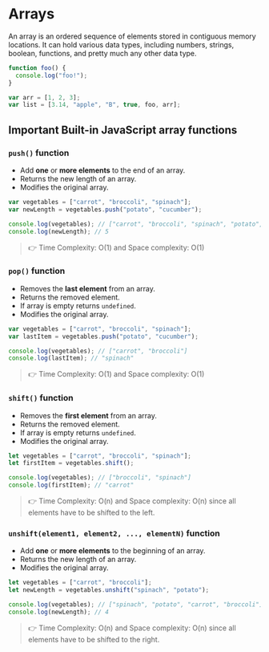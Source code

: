 # Arrays

An array is an ordered sequence of elements stored in contiguous memory locations. It can hold various data types, including numbers, strings, boolean, functions, and pretty much any other data type.

```js
function foo() {
  console.log("foo!");
}

var arr = [1, 2, 3];
var list = [3.14, "apple", "B", true, foo, arr];
```

## Important Built-in JavaScript array functions

### `push()` function

- Add **one** or **more elements** to the end of an array.
- Returns the new length of an array.
- Modifies the original array.

```js
var vegetables = ["carrot", "broccoli", "spinach"];
var newLength = vegetables.push("potato", "cucumber");

console.log(vegetables); // ["carrot", "broccoli", "spinach", "potato", "cucumber"]
console.log(newLength); // 5
```

> 👉 Time Complexity: O(1) and Space complexity: O(1)

### `pop()` function

- Removes the **last element** from an array.
- Returns the removed element.
- If array is empty returns `undefined`.
- Modifies the original array.

```js
var vegetables = ["carrot", "broccoli", "spinach"];
var lastItem = vegetables.push("potato", "cucumber");

console.log(vegetables); // ["carrot", "broccoli"]
console.log(lastItem); // "spinach"
```

> 👉 Time Complexity: O(1) and Space complexity: O(1)

### `shift()` function

- Removes the **first element** from an array.
- Returns the removed element.
- If array is empty returns `undefined`.
- Modifies the original array.

```js
let vegetables = ["carrot", "broccoli", "spinach"];
let firstItem = vegetables.shift();

console.log(vegetables); // ["broccoli", "spinach"]
console.log(firstItem); // "carrot"
```

> 👉 Time Complexity: O(n) and Space complexity: O(n) since all elements have to be shifted to the left.

### `unshift(element1, element2, ..., elementN)` function

- Add **one** or **more elements** to the beginning of an array.
- Returns the new length of an array.
- Modifies the original array.

```js
let vegetables = ["carrot", "broccoli"];
let newLength = vegetables.unshift("spinach", "potato");

console.log(vegetables); // ["spinach", "potato", "carrot", "broccoli"]
console.log(newLength); // 4
```

> 👉 Time Complexity: O(n) and Space complexity: O(n) since all elements have to be shifted to the right.
